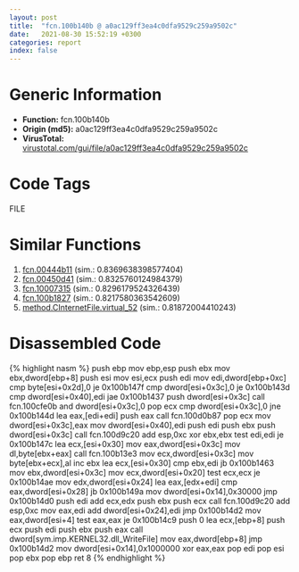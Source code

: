```yaml
---
layout: post
title:  "fcn.100b140b @ a0ac129ff3ea4c0dfa9529c259a9502c"
date:   2021-08-30 15:52:19 +0300
categories: report
index: false
---
```


# Generic Information
- **Function:** fcn.100b140b
- **Origin (md5):** a0ac129ff3ea4c0dfa9529c259a9502c
- **VirusTotal:** [virustotal.com/gui/file/a0ac129ff3ea4c0dfa9529c259a9502c][virustotal_ref]

# Code Tags
<span class="tag" id="FILE">FILE</span>


# Similar Functions

1. [fcn.00444b11][similar_1_ref] (sim.: 0.8369638398577404)
2. [fcn.00450d41][similar_2_ref] (sim.: 0.8325760124984379)
3. [fcn.10007315][similar_3_ref] (sim.: 0.8296179524326439)
4. [fcn.100b1827][similar_4_ref] (sim.: 0.8217580363542609)
5. [method.CInternetFile.virtual\_52][similar_5_ref] (sim.: 0.81872004410243)


# Disassembled Code

{% highlight nasm %}
push ebp
mov ebp,esp
push ebx
mov ebx,dword[ebp+8]
push esi
mov esi,ecx
push edi
mov edi,dword[ebp+0xc]
cmp byte[esi+0x2d],0
je 0x100b147f
cmp dword[esi+0x3c],0
je 0x100b143d
cmp dword[esi+0x40],edi
jae 0x100b1437
push dword[esi+0x3c]
call fcn.100cfe0b
and dword[esi+0x3c],0
pop ecx
cmp dword[esi+0x3c],0
jne 0x100b144d
lea eax,[edi+edi]
push eax
call fcn.100d0b87
pop ecx
mov dword[esi+0x3c],eax
mov dword[esi+0x40],edi
push edi
push ebx
push dword[esi+0x3c]
call fcn.100d9c20
add esp,0xc
xor ebx,ebx
test edi,edi
je 0x100b147c
lea ecx,[esi+0x30]
mov eax,dword[esi+0x3c]
mov dl,byte[ebx+eax]
call fcn.100b13e3
mov ecx,dword[esi+0x3c]
mov byte[ebx+ecx],al
inc ebx
lea ecx,[esi+0x30]
cmp ebx,edi
jb 0x100b1463
mov ebx,dword[esi+0x3c]
mov ecx,dword[esi+0x20]
test ecx,ecx
je 0x100b14ae
mov edx,dword[esi+0x24]
lea eax,[edx+edi]
cmp eax,dword[esi+0x28]
jb 0x100b149a
mov dword[esi+0x14],0x30000
jmp 0x100b14d0
push edi
add ecx,edx
push ebx
push ecx
call fcn.100d9c20
add esp,0xc
mov eax,edi
add dword[esi+0x24],edi
jmp 0x100b14d2
mov eax,dword[esi+4]
test eax,eax
je 0x100b14c9
push 0
lea ecx,[ebp+8]
push ecx
push edi
push ebx
push eax
call dword[sym.imp.KERNEL32.dll_WriteFile]
mov eax,dword[ebp+8]
jmp 0x100b14d2
mov dword[esi+0x14],0x1000000
xor eax,eax
pop edi
pop esi
pop ebx
pop ebp
ret 8
{% endhighlight %}


[similar_1_ref]: /report/fcn.00444b11@b3771987fba16f4fba07d1109ec72c76
[similar_2_ref]: /report/fcn.00450d41@ab923633032c47ff6d9c40ed36a40b2b
[similar_3_ref]: /report/fcn.10007315@a0ac129ff3ea4c0dfa9529c259a9502c
[similar_4_ref]: /report/fcn.100b1827@a0ac129ff3ea4c0dfa9529c259a9502c
[similar_5_ref]: /report/method.CInternetFile.virtual_52@a1c6b07868a0eea8f4ee5a872aa71909
[virustotal_ref]: https://www.virustotal.com/gui/file/a0ac129ff3ea4c0dfa9529c259a9502c